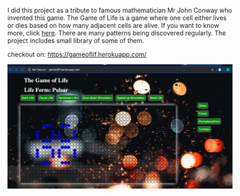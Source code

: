 I did this project as a tribute to famous mathematician Mr John Conway who invented this game. The Game of Life is a game where one cell either lives or dies based on how many adjacent cells are alive. If you want to know more, click [here](https://en.wikipedia.org/wiki/Conway%27s_Game_of_Life). There are many patterns being discovered regularly. The project includes small library of some of them.     

checkout on: https://gameoflif.herokuapp.com/

![Image](site.gif)
